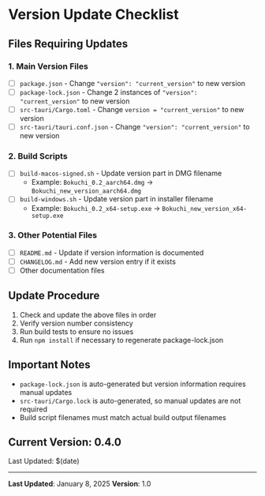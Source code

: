 # Version Update Checklist

## Files Requiring Updates

### 1. Main Version Files

- [ ] `package.json` - Change `"version": "current_version"` to new version
- [ ] `package-lock.json` - Change 2 instances of `"version": "current_version"` to new version
- [ ] `src-tauri/Cargo.toml` - Change `version = "current_version"` to new version
- [ ] `src-tauri/tauri.conf.json` - Change `"version": "current_version"` to new version

### 2. Build Scripts

- [ ] `build-macos-signed.sh` - Update version part in DMG filename
  - Example: `Bokuchi_0.2_aarch64.dmg` → `Bokuchi_new_version_aarch64.dmg`
- [ ] `build-windows.sh` - Update version part in installer filename
  - Example: `Bokuchi_0.2_x64-setup.exe` → `Bokuchi_new_version_x64-setup.exe`

### 3. Other Potential Files

- [ ] `README.md` - Update if version information is documented
- [ ] `CHANGELOG.md` - Add new version entry if it exists
- [ ] Other documentation files

## Update Procedure

1. Check and update the above files in order
2. Verify version number consistency
3. Run build tests to ensure no issues
4. Run `npm install` if necessary to regenerate package-lock.json

## Important Notes

- `package-lock.json` is auto-generated but version information requires manual updates
- `src-tauri/Cargo.lock` is auto-generated, so manual updates are not required
- Build script filenames must match actual build output filenames

## Current Version: 0.4.0

Last Updated: $(date)

---

**Last Updated**: January 8, 2025
**Version**: 1.0
